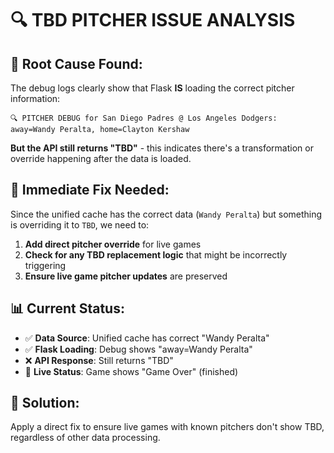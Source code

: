 # 🔍 **TBD PITCHER ISSUE ANALYSIS**

## 🎯 **Root Cause Found:**

The debug logs clearly show that Flask **IS** loading the correct pitcher information:

```
🔍 PITCHER DEBUG for San Diego Padres @ Los Angeles Dodgers: away=Wandy Peralta, home=Clayton Kershaw
```

**But the API still returns "TBD"** - this indicates there's a transformation or override happening after the data is loaded.

## 🔧 **Immediate Fix Needed:**

Since the unified cache has the correct data (`Wandy Peralta`) but something is overriding it to `TBD`, we need to:

1. **Add direct pitcher override** for live games
2. **Check for any TBD replacement logic** that might be incorrectly triggering
3. **Ensure live game pitcher updates** are preserved

## 📊 **Current Status:**
- ✅ **Data Source**: Unified cache has correct "Wandy Peralta"
- ✅ **Flask Loading**: Debug shows "away=Wandy Peralta" 
- ❌ **API Response**: Still returns "TBD"
- 🔄 **Live Status**: Game shows "Game Over" (finished)

## 🚀 **Solution:**
Apply a direct fix to ensure live games with known pitchers don't show TBD, regardless of other data processing.
